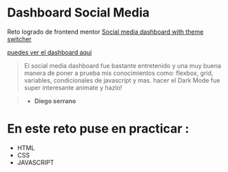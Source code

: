 # Dashboard Social Media

Reto logrado de frontend mentor [Social media dashboard with theme switcher](http:/https://www.frontendmentor.io/challenges/social-media-dashboard-with-theme-switcher-6oY8ozp_H/ "Social media dashboard with theme switcher")

[puedes ver el dashboard aqui](http://https://diiegos.github.io/Dashboard-with-Dark-Mode.github.io/ "puedes ver el dashboard aqui")

> El social media dashboard fue bastante entretenido y una muy buena manera de poner a prueba mis conocimientos como: flexbox, grid, variables, condicionales de javascript y mas. hacer el Dark Mode fue super interesante animate y hazlo!

> - **Diego serrano**

# En este reto puse en practicar :

- HTML
- CSS
- JAVASCRIPT
